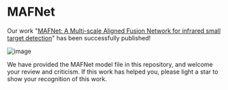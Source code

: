 # MAFNet
Our work "[MAFNet: A Multi-scale Aligned Fusion Network for infrared small
target detection](https://doi.org/10.1016/j.neucom.2025.129610)"  has been successfully published!

![image]()

We have provided the MAFNet model file in this repository, and welcome your review and criticism. If this work has helped you, please light a star to show your recognition of this work.
